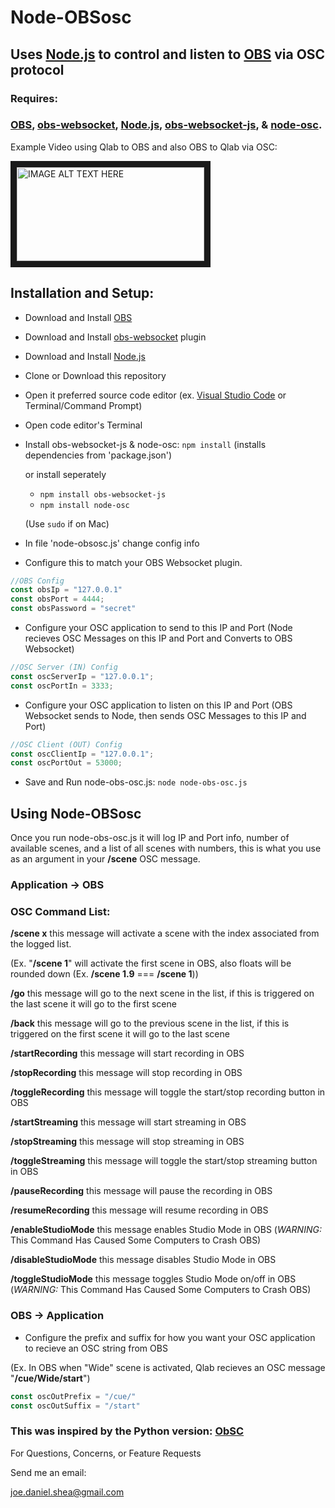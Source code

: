 # Node-OBSosc
## Uses [Node.js](https://nodejs.org/) to control and listen to [OBS](https://obsproject.com/) via OSC protocol
### Requires:

### [OBS](https://obsproject.com/), [obs-websocket](https://github.com/Palakis/obs-websocket/releases), [Node.js](https://nodejs.org/), [obs-websocket-js](https://github.com/haganbmj/obs-websocket-js), & [node-osc](https://github.com/MylesBorins/node-osc).




Example Video using Qlab to OBS and also OBS to Qlab via OSC:


<a href="http://www.youtube.com/watch?feature=player_embedded&v=CKmQ6DJ5EgM
" target="_blank"><img src="http://img.youtube.com/vi/CKmQ6DJ5EgM/0.jpg" 
alt="IMAGE ALT TEXT HERE" width="300" height="150" border="10" /></a>

## Installation and Setup:

- Download and Install [OBS](https://obsproject.com/)
- Download and Install [obs-websocket](https://github.com/Palakis/obs-websocket/releases) plugin
- Download and Install [Node.js](https://nodejs.org/)
- Clone or Download this repository
- Open it preferred source code editor (ex. [Visual Studio Code](https://code.visualstudio.com/download) or Terminal/Command Prompt)
- Open code editor's Terminal
- Install obs-websocket-js & node-osc: `npm install` (installs dependencies from 'package.json')
  
  
  
  or install seperately
  - `npm install obs-websocket-js`
  - `npm install node-osc`
  
  

  (Use `sudo` if on Mac)
 
 
 - In file 'node-obsosc.js' change config info
 
  
- Configure this to match your OBS Websocket plugin.

``` javascript
//OBS Config
const obsIp = "127.0.0.1"
const obsPort = 4444;
const obsPassword = "secret"
```


- Configure your OSC application to send to this IP and Port (Node recieves OSC Messages on this IP and Port and Converts to OBS Websocket)
``` javascript
//OSC Server (IN) Config
const oscServerIp = "127.0.0.1";
const oscPortIn = 3333;
```


- Configure your OSC application to listen on this IP and Port (OBS Websocket sends to Node, then sends OSC Messages to this IP and Port)
```javascript
//OSC Client (OUT) Config
const oscClientIp = "127.0.0.1";
const oscPortOut = 53000;
```

- Save and Run node-obs-osc.js: `node node-obs-osc.js`

## Using Node-OBSosc

Once you run node-obs-osc.js it will log IP and Port info, number of available scenes, and a list of all scenes with numbers, this is what you use as an argument in your **/scene** OSC message.

### Application -> OBS 


### OSC Command List:


**/scene x**  this message will activate a scene with the index associated from the logged list. 


(Ex. "**/scene 1**" will activate the first scene in OBS, also floats will be rounded down (Ex. **/scene 1.9** === **/scene 1**))


**/go**  this message will go to the next scene in the list, if this is triggered on the last scene it will go to the first scene


**/back**  this message will go to the previous scene in the list, if this is triggered on the first scene it will go to the last scene


**/startRecording**  this message will start recording in OBS


**/stopRecording**  this message will stop recording in OBS


**/toggleRecording**  this message will toggle the start/stop recording button in OBS


**/startStreaming**  this message will start streaming in OBS


**/stopStreaming**  this message will stop streaming in OBS


**/toggleStreaming**  this message will toggle the start/stop streaming button in OBS


**/pauseRecording**  this message will pause the recording in OBS


**/resumeRecording**  this message will resume recording in OBS


**/enableStudioMode**   this message enables Studio Mode in OBS (_WARNING:_ This Command Has Caused Some Computers to Crash OBS)


**/disableStudioMode**  this message disables Studio Mode in OBS


**/toggleStudioMode**  this message toggles Studio Mode on/off in OBS (_WARNING:_ This Command Has Caused Some Computers to Crash OBS)


### OBS -> Application


- Configure the prefix and suffix for how you want your OSC application to recieve an OSC string from OBS


(Ex. In OBS when "Wide" scene is activated, Qlab recieves an OSC message "**/cue/Wide/start**")
```javascript
const oscOutPrefix = "/cue/"
const oscOutSuffix = "/start"
```




### This was inspired by the Python version: [ObSC](https://github.com/CarloCattano/ObSC?fbclid=IwAR1zGJ_iFVq9o887hWw71lWaGZKqdAP0mMaVFyXau9x0sDgs-5KjS9HNLrk)


For Questions, Concerns, or Feature Requests


Send me an email:


joe.daniel.shea@gmail.com



